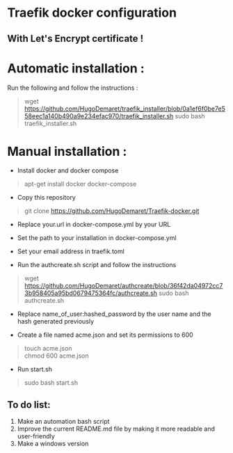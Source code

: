 # Traefik docker configuration
## With Let's Encrypt certificate !


# Automatic installation :

Run the following and follow the instructions :
> wget https://github.com/HugoDemaret/traefik_installer/blob/0a1ef6f0be7e558eec1a140b490a9e234efac970/traefik_installer.sh
> sudo bash traefik_installer.sh

# Manual installation :

- Install docker and docker compose
> apt-get install docker docker-compose
- Copy this repository
> git clone https://github.com/HugoDemaret/Traefik-docker.git
- Replace your.url in docker-compose.yml by your URL
- Set the path to your installation in docker-compose.yml
- Set your email address in traefik.toml

- Run the authcreate.sh script and follow the instructions
> wget https://github.com/HugoDemaret/authcreate/blob/36f42da04972cc73b958405a95bd0679475364fc/authcreate.sh
> sudo bash authcreate.sh
- Replace name_of_user:hashed_password by the user name and the hash generated previously

- Create a file named acme.json and set its permissions to 600
> touch acme.json
<br>chmod 600 acme.json

- Run start.sh
> sudo bash start.sh


## To do list:
1. Make an automation bash script
2. Improve the current README.md file by making it more readable and user-friendly
3. Make a windows version
